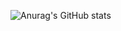 ![Anurag's GitHub stats](https://github-readme-stats.vercel.app/api?username=harojpgyy&show_icons=true&theme=transparent)
